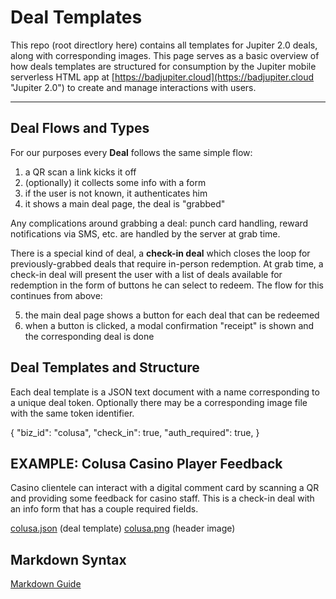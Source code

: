 # Deal Templates

This repo (root directlory here) contains all templates for Jupiter 2.0 deals, along with corresponding images.
This page serves as a basic overview of how deals templates are structured for consumption by the 
Jupiter mobile serverless HTML app at [https://badjupiter.cloud](https://badjupiter.cloud "Jupiter 2.0") 
to create and manage interactions with users.

---

## Deal Flows and Types

For our purposes every **Deal** follows the same simple flow: 

1. a QR scan a link kicks it off
2. (optionally) it collects some info with a form
3. if the user is not known, it authenticates him
4. it shows a main deal page, the deal is "grabbed"

Any complications around grabbing a deal: punch card handling, reward notifications via SMS, etc. are handled
by the server at grab time. 

There is a special kind of deal, a **check-in deal** which closes the loop for previously-grabbed deals 
that require in-person redemption. At grab time, a check-in deal will present the user with a list of deals
available for redemption in the form of buttons he can select to redeem. The flow for this continues from above:

5. the main deal page shows a button for each deal that can be redeemed
6. when a button is clicked, a modal confirmation "receipt" is shown and the corresponding deal is done

##  Deal Templates and Structure

Each deal template is a JSON text document with a name corresponding to a unique deal token. 
Optionally there may be a corresponding image file with the same token identifier.

  {
	  "biz_id": "colusa",
	  "check_in": true,
	  "auth_required": true,
  }

## EXAMPLE: Colusa Casino Player Feedback

Casino clientele can interact with a digital comment card by scanning a QR and providing some feedback for
casino staff. This is a check-in deal with an info form that has a couple required fields.

[colusa.json](https://badjupiter.github.io/v2-deals/colusa.json) (deal template)
[colusa.png](https://badjupiter.github.io/v2-deals/colusa.png) (header image)

## Markdown Syntax

[Markdown Guide](https://www.markdownguide.org/basic-syntax/ "Markdown Cheat Sheet")

